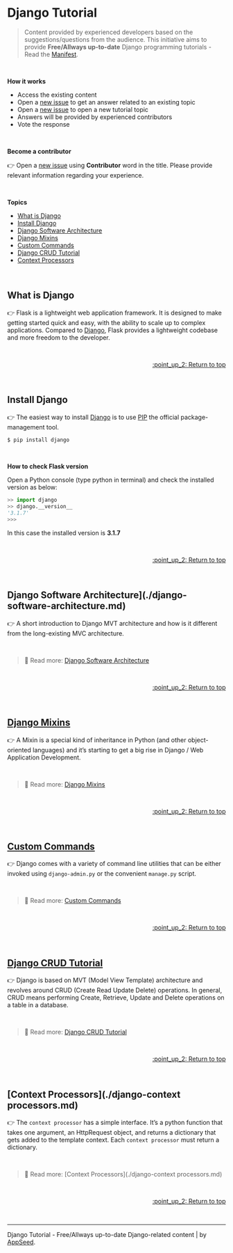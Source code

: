 # Django Tutorial

> Content provided by experienced developers based on the suggestions/questions from the audience. This initiative aims to provide **Free/Allways up-to-date** Django programming tutorials - Read the [Manifest](https://github.com/app-generator/learn-to-code).

<br />

**How it works**

- Access the existing content
- Open a [new issue](https://github.com/app-generator/tutorial-django/issues/new) to get an answer related to an existing topic
- Open a [new issue](https://github.com/app-generator/tutorial-django/issues/new) to open a new tutorial topic
- Answers will be provided by experienced contributors 
- Vote the response

<br />

**Become a contributor**  

:point_right: Open a [new issue](https://github.com/app-generator/tutorial-django/issues/new) using **Contributor** word in the title. Please provide relevant information regarding your experience. 

<br />

**Topics**

- [What is Django](#what-is-django)
- [Install Django](#install-install)
- [Django Software Architecture](#django-software-architecture)
- [Django Mixins](#django-mixins)
- [Custom Commands](#custom-commands)
- [Django CRUD Tutorial](#django-crud-tutorial)
- [Context Processors](#context-processors)

<br />

## What is Django

:point_right: Flask is a lightweight web application framework. It is designed to make getting started quick and easy, with the ability to scale up to complex applications.
Compared to [Django](https://www.djangoproject.com/), Flask provides a lightweight codebase and more freedom to the developer.

<br />

<p align="right"><a href="#topics"> :point_up_2: Return to top</a></p>

<br />

## Install Django

:point_right: The easiest way to install [Django](https://www.djangoproject.com/) is to use [PIP](https://pip.pypa.io/en/stable/quickstart/) the official package-management tool.

```bash
$ pip install django
```

<br />

**How to check Flask version**

Open a Python console (type python in terminal) and check the installed version as below:

```python
>> import django
>> django.__version__
'3.1.7' 
>>>
```

In this case the installed version is **3.1.7**

<br />

<p align="right"><a href="#topics"> :point_up_2: Return to top</a></p>

<br />

## Django Software Architecture](./django-software-architecture.md)

:point_right: A short introduction to Django MVT architecture and how is it different from the long-existing MVC architecture.

<br />

> :link: Read more: [Django Software Architecture](./django-software-architecture.md)

<br />

<p align="right"><a href="#topics"> :point_up_2: Return to top</a></p>

<br />

## [Django Mixins](./django-mixins.md)

:point_right: A Mixin is a special kind of inheritance in Python (and other object-oriented languages) and it’s starting to get a big rise in Django / Web Application Development.

<br />

> :link: Read more: [Django Mixins](./django-mixins.md)

<br />

<p align="right"><a href="#topics"> :point_up_2: Return to top</a></p>

<br />

## [Custom Commands](./django-custom-commands.md)

:point_right: Django comes with a variety of command line utilities that can be either invoked using `django-admin.py` or the convenient `manage.py` script.

<br />

> :link: Read more: [Custom Commands](./django-custom-commands.md)

<br />

<p align="right"><a href="#topics"> :point_up_2: Return to top</a></p>

<br />

## [Django CRUD Tutorial](./django-crud-tutorial.md)

:point_right: Django is based on MVT (Model View Template) architecture and revolves around CRUD (Create Read Update Delete) operations. In general, CRUD means performing Create, Retrieve, Update and Delete operations on a table in a database.

<br />

> :link: Read more: [Django CRUD Tutorial](./django-crud-tutorial.md)

<br />

<p align="right"><a href="#topics"> :point_up_2: Return to top</a></p>

<br />

## [Context Processors](./django-context processors.md)

:point_right: The `context processor` has a simple interface. It’s a python function that takes one argument, an HttpRequest object, and returns a dictionary that gets added to the template context. Each `context processor` must return a dictionary.

<br />

> :link: Read more: [Context Processors](./django-context processors.md)

<br />

<p align="right"><a href="#topics"> :point_up_2: Return to top</a></p>

<br />

---
Django Tutorial - Free/Allways up-to-date Django-related content | by [AppSeed](https://appseed.us).
